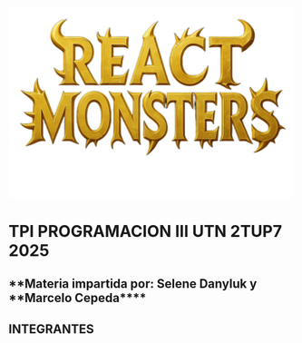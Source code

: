 ![Logo del juego](https://github.com/Agus-Sosa/ReactMonster/blob/tomasB-devlop/Client/client/src/assets/img/title_game.png?raw=true)

# TPI PROGRAMACION III UTN 2TUP7 2025

## **Materia impartida por: **Selene Danyluk** y **Marcelo Cepeda\*\*\*\*

## INTEGRANTES
